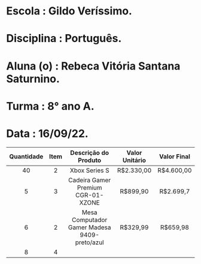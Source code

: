 # Escola : Gildo Veríssimo.
# Disciplina : Português.
# Aluna (o) : Rebeca Vitória Santana Saturnino.
# Turma : 8° ano A.
# Data : 16/09/22.

|Quantidade|Item|Descrição do Produto|Valor Unitário|Valor Final|
|:--:|:--:|:--:|:--:|:--:
|40|2|Xbox Series S|R$2.330,00|R$4.600,00
|5|3|Cadeira Gamer Premium CGR-01-XZONE|R$899,90|R$2.699,7
|6|2|Mesa Computador Gamer Madesa 9409-preto/azul|R$329,99|R$659,98
|8|4|